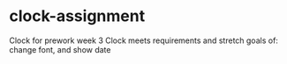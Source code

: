 # clock-assignment
 Clock for prework week 3
 Clock meets requirements and stretch goals of: change font, and show date